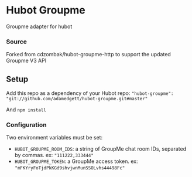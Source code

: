 # Hubot Groupme

Groupme adapter for hubot

### Source

Forked from cdzombak/hubot-groupme-http
to support the updated Groupme V3 API

## Setup

Add this repo as a dependency of your Hubot repo: `"hubot-groupme": "git://github.com/adamedgett/hubot-groupme.git#master"`

And `npm install`

### Configuration

Two environment variables must be set:

* `HUBOT_GROUPME_ROOM_IDS`: a string of GroupMe chat room IDs, separated by commas. ex: `"111222,333444"`
* `HUBOT_GROUPME_TOKEN`: a GroupMe access token. ex: `"mFKYryFoTjdPkKGd9shvjwnMunSSOLvhs44498Fc"`